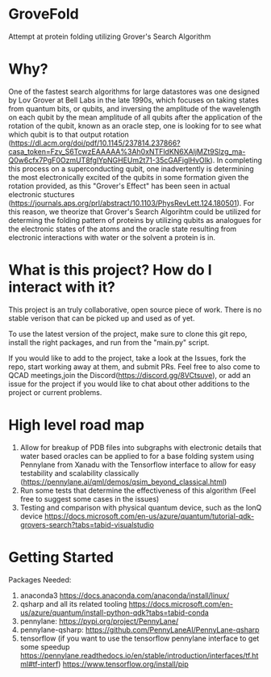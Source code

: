 # GroveFold
Attempt at protein folding utilizing Grover's Search Algorithm 

# Why? 
One of the fastest search algorithms for large datastores was one designed by Lov Grover at Bell Labs in the late 1990s, which focuses on taking states from quantum bits, or qubits, and inversing the amplitude of the wavelength on each qubit by the mean amplitude of all qubits after the application of the rotation of the qubit, known as an oracle step, one is looking for to see what which qubit is to that output rotation (https://dl.acm.org/doi/pdf/10.1145/237814.237866?casa_token=Fzv_S6TcwzEAAAAA%3Ah0xNTFldKN6XAljMZt9Slzg_ma-Q0w6cfx7PgF0OzmUT8fglYpNGHEUm2t71-35cGAFiglHvOlk). In completing this process on a superconducting qubit, one inadvertently is determining the most electronically excited of the qubits in some formation given the rotation provided, as this "Grover's Effect" has been seen in actual electronic stuctures (https://journals.aps.org/prl/abstract/10.1103/PhysRevLett.124.180501). For this reason, we theorize that Grover's Search Algorihtm could be utilized for determing the folding pattern of proteins by utilizing qubits as analogues for the electronic states of the atoms and the oracle state resulting from electronic interactions with water or the solvent a protein is in.

# What is this project? How do I interact with it? 
This project is an truly collaborative, open source piece of work. There is no stable verison that can be picked up and used as of yet. 

To use the latest version of the project, make sure to clone this git repo, install the right packages, and run from the "main.py" script. 

If you would like to add to the project, take a look at the Issues, fork the repo, start working away at them, and submit PRs. Feel free to also come to QCAD meetings,join the Discord(https://discord.gg/8VCtsuve), or add an issue for the project if you would like to chat about other additions to the project or current problems. 


# High level road map

1. Allow for breakup of PDB files into subgraphs with electronic details that water based oracles can be applied to for a base folding system using Pennylane from Xanadu with the Tensorflow interface to allow for easy testability and scalability classically (https://pennylane.ai/qml/demos/qsim_beyond_classical.html) 
2. Run some tests that determine the effectiveness of this algorithm (Feel free to suggest some cases in the issues)
3. Testing and comparison with physical quantum device, such as the IonQ device https://docs.microsoft.com/en-us/azure/quantum/tutorial-qdk-grovers-search?tabs=tabid-visualstudio 


# Getting Started
Packages Needed:
1. anaconda3 https://docs.anaconda.com/anaconda/install/linux/
2. qsharp and all its related tooling https://docs.microsoft.com/en-us/azure/quantum/install-python-qdk?tabs=tabid-conda
3. pennylane: https://pypi.org/project/PennyLane/  
4. pennylane-qsharp: https://github.com/PennyLaneAI/PennyLane-qsharp
5. tensorflow (if you want to use the tensorflow pennylane interface to get some speedup https://pennylane.readthedocs.io/en/stable/introduction/interfaces/tf.html#tf-interf) https://www.tensorflow.org/install/pip
 
